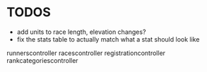 # TODOS

* add units to race length, elevation changes?
* fix the stats table to actually match what a stat should look like

runnerscontroller
racescontroller
registrationcontroller
rankcategoriescontroller

